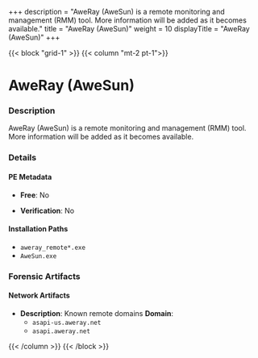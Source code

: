 +++
description = "AweRay (AweSun) is a remote monitoring and management (RMM) tool. More information will be added as it becomes available."
title = "AweRay (AweSun)"
weight = 10
displayTitle = "AweRay (AweSun)"
+++


{{< block "grid-1" >}}
{{< column "mt-2 pt-1">}}

# AweRay (AweSun)


### Description

AweRay (AweSun) is a remote monitoring and management (RMM) tool. More information will be added as it becomes available.




### Details


#### PE Metadata


- **Free**: No

- **Verification**: No




#### Installation Paths
- `aweray_remote*.exe`
- `AweSun.exe`

### Forensic Artifacts




#### Network Artifacts

- **Description**: Known remote domains
  **Domain**:
    - `asapi-us.aweray.net`
    - `asapi.aweray.net`








{{< /column >}}
{{< /block >}}

